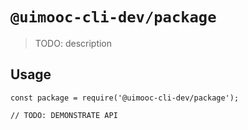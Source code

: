 # `@uimooc-cli-dev/package`

> TODO: description

## Usage

```
const package = require('@uimooc-cli-dev/package');

// TODO: DEMONSTRATE API
```
